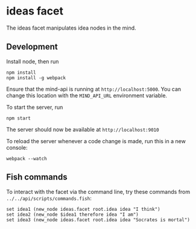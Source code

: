 # ideas facet
The ideas facet manipulates idea nodes in the mind. 

## Development

Install node, then run
```
npm install
npm install -g webpack
```

Ensure that the mind-api is running at ```http://localhost:5000```. 
You can change this location with the ```MIND_API_URL``` environment variable.

To start the server, run
```
npm start
```

The server should now be available at ```http://localhost:9010```

To reload the server whenever a code change is made, run this in a new console:
```
webpack --watch
```

## Fish commands

To interact with the facet via the command line, try these commands from ```../../api/scripts/commands.fish```:

```fish
set idea1 (new_node ideas.facet root.idea idea "I think")
set idea2 (new_node $idea1 therefore idea "I am")
set idea3 (new_node ideas.facet root.idea idea "Socrates is mortal")
```
